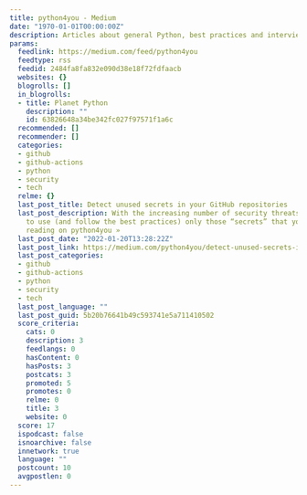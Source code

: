 ```yaml
---
title: python4you - Medium
date: "1970-01-01T00:00:00Z"
description: Articles about general Python, best practices and interviews. - Medium
params:
  feedlink: https://medium.com/feed/python4you
  feedtype: rss
  feedid: 2484fa8fa832e090d38e18f72fdfaacb
  websites: {}
  blogrolls: []
  in_blogrolls:
  - title: Planet Python
    description: ""
    id: 63826648a34be342fc027f97571f1a6c
  recommended: []
  recommender: []
  categories:
  - github
  - github-actions
  - python
  - security
  - tech
  relme: {}
  last_post_title: Detect unused secrets in your GitHub repositories
  last_post_description: With the increasing number of security threats, it is important
    to use (and follow the best practices) only those “secrets” that you…Continue
    reading on python4you »
  last_post_date: "2022-01-20T13:28:22Z"
  last_post_link: https://medium.com/python4you/detect-unused-secrets-in-your-github-repositories-e74a8d4911c4?source=rss----5527f69f4771---4
  last_post_categories:
  - github
  - github-actions
  - python
  - security
  - tech
  last_post_language: ""
  last_post_guid: 5b20b76641b49c593741e5a711410502
  score_criteria:
    cats: 0
    description: 3
    feedlangs: 0
    hasContent: 0
    hasPosts: 3
    postcats: 3
    promoted: 5
    promotes: 0
    relme: 0
    title: 3
    website: 0
  score: 17
  ispodcast: false
  isnoarchive: false
  innetwork: true
  language: ""
  postcount: 10
  avgpostlen: 0
---
```

